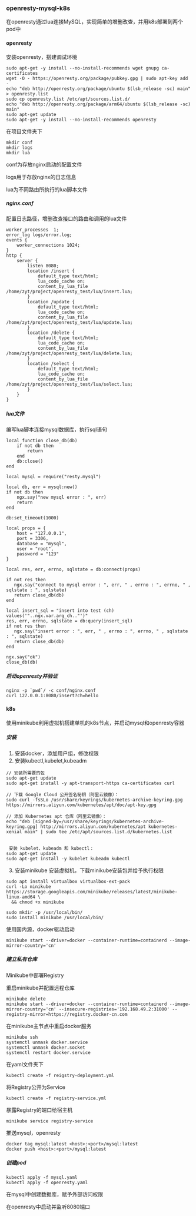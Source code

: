 ### openresty-mysql-k8s
在openresty通过lua连接MySQL，实现简单的增删改查，并用k8s部署到两个pod中
#### openresty
安装openresty，搭建调试环境

```
sudo apt-get -y install --no-install-recommends wget gnupg ca-certificates
wget -O - https://openresty.org/package/pubkey.gpg | sudo apt-key add -
echo "deb http://openresty.org/package/ubuntu $(lsb_release -sc) main" > openresty.list
sudo cp openresty.list /etc/apt/sources.list.d/
echo "deb http://openresty.org/package/arm64/ubuntu $(lsb_release -sc) main"
sudo apt-get update
sudo apt-get -y install --no-install-recommends openresty
```

在项目文件夹下

```
mkdir conf
mkdir logs
mkdir lua
```
conf为存放nginx启动的配置文件

logs用于存放nginx的日志信息

lua为不同路由所执行的lua脚本文件
##### nginx.conf
配置日志路径，增删改查接口的路由和调用的lua文件

```
worker_processes  1;
error_log logs/error.log;
events {
    worker_connections 1024;
}
http {
    server {
        listen 8080;
        location /insert {
            default_type text/html;
            lua_code_cache on;
            content_by_lua_file /home/zyt/project/openresty_test/lua/insert.lua;
        }
        location /update {
            default_type text/html;
            lua_code_cache on;
            content_by_lua_file /home/zyt/project/openresty_test/lua/update.lua;
        }
        location /delete {
            default_type text/html;
            lua_code_cache on;
            content_by_lua_file /home/zyt/project/openresty_test/lua/delete.lua;
        }
        location /select {
            default_type text/html;
            lua_code_cache on;
            content_by_lua_file /home/zyt/project/openresty_test/lua/select.lua;
        }
    }
}
```
##### lua文件
编写lua脚本连接mysql数据库，执行sql语句

```
local function close_db(db)
    if not db then
        return
    end
    db:close()
end

local mysql = require("resty.mysql")

local db, err = mysql:new()
if not db then
    ngx.say("new mysql error : ", err)
    return
end

db:set_timeout(1000)

local props = {
    host = "127.0.0.1",
    port = 3306,
    database = "mysql",
    user = "root",
    password = "123"
}

local res, err, errno, sqlstate = db:connect(props)

if not res then
   ngx.say("connect to mysql error : ", err, " , errno : ", errno, " , sqlstate : ", sqlstate)
   return close_db(db)
end

local insert_sql = "insert into test (ch) values('"..ngx.var.arg_ch.."')"
res, err, errno, sqlstate = db:query(insert_sql)
if not res then
   ngx.say("insert error : ", err, " , errno : ", errno, " , sqlstate : ", sqlstate)
   return close_db(db)
end

ngx.say("ok")
close_db(db)
```
##### 启动openresty并验证

```
nginx -p `pwd`/ -c conf/nginx.conf
curl 127.0.0.1:8080/insert?ch=hello
```
#### k8s
使用minikube利用虚拟机搭建单机的k8s节点，并启动mysql和openresty容器
##### 安装
1. 安装docker，添加用户组，修改权限
2. 安装kubectl,kubelet,kubeadm

```
// 安装所需要的包
sudo apt-get update
sudo apt-get install -y apt-transport-https ca-certificates curl

// 下载 Google Cloud 公开签名秘钥（阿里云镜像）：
sudo curl -fsSLo /usr/share/keyrings/kubernetes-archive-keyring.gpg  https://mirrors.aliyun.com/kubernetes/apt/doc/apt-key.gpg

// 添加 Kubernetes apt 仓库（阿里云镜像）：
echo "deb [signed-by=/usr/share/keyrings/kubernetes-archive-keyring.gpg] http://mirrors.aliyun.com/kubernetes/apt kubernetes-xenial main" | sudo tee /etc/apt/sources.list.d/kubernetes.list


 安装 kubelet、kubeadm 和 kubectl：
sudo apt-get update
sudo apt-get install -y kubelet kubeadm kubectl
```

3. 安装minikube
安装虚拟机，下载minikube安装包并给予执行权限

```
sudo apt install virtualbox virtualbox-ext-pack
curl -Lo minikube https://storage.googleapis.com/minikube/releases/latest/minikube-linux-amd64 \
  && chmod +x minikube

sudo mkdir -p /usr/local/bin/
sudo install minikube /usr/local/bin/
```
使用国内源，docker驱动启动

```
minikube start --driver=docker --container-runtime=containerd --image-mirror-country='cn'
```

##### 建立私有仓库
Minikube中部署Registry

重启minikube并配置远程仓库
```
minikube delete
minikube start --driver=docker --container-runtime=containerd --image-mirror-country='cn' --insecure-registries='192.168.49.2:31000' --registry-mirror=https://registry.docker-cn.com
```
在minikube主节点中重启docker服务

```
minikube ssh
systemctl unmask docker.service
systemctl unmask docker.socket
systemctl restart docker.service

```


在yaml文件夹下
```
kubectl create -f reigstry-deployment.yml
```
将Registry公开为Service

```
kubectl create -f registry-service.yml
```
暴露Registry的端口给宿主机

```
minikube service registry-service
```
推送mysql，openresty

```
docker tag mysql:latest <host>:<port>/mysql:latest
docker push <host>:<port>/mysql:latest
```

##### 创建pod

```
kubectl apply -f mysql.yaml
kubectl apply -f openresty.yaml
```

在mysql中创建数据库，赋予外部访问权限

在openresty中启动并监听8080端口
